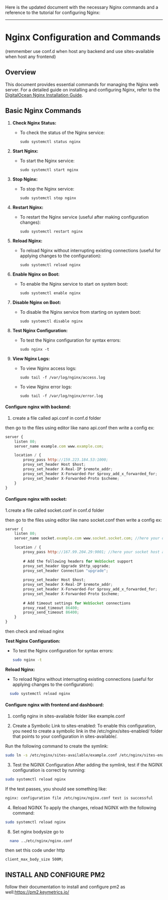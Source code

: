 Here is the updated document with the necessary Nginx commands and a reference to the tutorial for configuring Nginx:

---

# Nginx Configuration and Commands
(remmember use conf.d when host any backend and use sites-available when host any frontend)
## Overview
This document provides essential commands for managing the Nginx web server. For a detailed guide on installing and configuring Nginx, refer to the [DigitalOcean Nginx Installation Guide](https://www.digitalocean.com/community/tutorials/how-to-install-nginx-on-ubuntu-20-04).

## Basic Nginx Commands

1. **Check Nginx Status:**
   - To check the status of the Nginx service:
     ```
     sudo systemctl status nginx
     ```

2. **Start Nginx:**
   - To start the Nginx service:
     ```
     sudo systemctl start nginx
     ```

3. **Stop Nginx:**
   - To stop the Nginx service:
     ```
     sudo systemctl stop nginx
     ```

4. **Restart Nginx:**
   - To restart the Nginx service (useful after making configuration changes):
     ```
     sudo systemctl restart nginx
     ```

5. **Reload Nginx:**
   - To reload Nginx without interrupting existing connections (useful for applying changes to the configuration):
     ```
     sudo systemctl reload nginx
     ```

6. **Enable Nginx on Boot:**
   - To enable the Nginx service to start on system boot:
     ```
     sudo systemctl enable nginx
     ```

7. **Disable Nginx on Boot:**
   - To disable the Nginx service from starting on system boot:
     ```
     sudo systemctl disable nginx
     ```

8. **Test Nginx Configuration:**
   - To test the Nginx configuration for syntax errors:
     ```
     sudo nginx -t
     ```

9. **View Nginx Logs:**
   - To view Nginx access logs:
     ```
     sudo tail -f /var/log/nginx/access.log
     ```
   - To view Nginx error logs:
     ```
     sudo tail -f /var/log/nginx/error.log
     ```




#### Configure nginx with backend:
1. create a file called api.conf in conf.d folder

then go to the files using editor like nano api.conf 
then write a config ex:
```javascript
server {
    listen 80;
    server_name example.com www.example.com; 

    location / {
        proxy_pass http://159.223.184.53:1000;
        proxy_set_header Host $host;
        proxy_set_header X-Real-IP $remote_addr;
        proxy_set_header X-Forwarded-For $proxy_add_x_forwarded_for;
        proxy_set_header X-Forwarded-Proto $scheme;
    }
}
```

#### Configure nginx with socket:
1.create a file called socket.conf in conf.d folder

then go to the files using editor like nano socket.conf 
then write a config ex:

```javascript
server {
    listen 80;
    server_name socket.example.com www.socket.socket.com; //here your domain 

    location / {
        proxy_pass http://167.99.204.29:9001; //here your socket host and port
        
        # Add the following headers for WebSocket support
        proxy_set_header Upgrade $http_upgrade;
        proxy_set_header Connection "upgrade";
        
        proxy_set_header Host $host;
        proxy_set_header X-Real-IP $remote_addr;
        proxy_set_header X-Forwarded-For $proxy_add_x_forwarded_for;
        proxy_set_header X-Forwarded-Proto $scheme;
        
        # Add timeout settings for WebSocket connections
        proxy_read_timeout 86400;
        proxy_send_timeout 86400;
    }
}
```

then check and reload nginx 

**Test Nginx Configuration:**
   - To test the Nginx configuration for syntax errors:
     ```bash
     sudo nginx -t
     ```
 **Reload Nginx:**
   - To reload Nginx without interrupting existing connections (useful for applying changes to the configuration):

  ```bash
    sudo systemctl reload nginx
  ```


#### Configure nginx with frontend and dashboard:

1. config nginx in sites-available folder 
like example.conf

2. Create a Symbolic Link to sites-enabled:
To enable this configuration, you need to create a symbolic link in the /etc/nginx/sites-enabled/ folder that points to your configuration in sites-available/.

Run the following command to create the symlink:

```bash
sudo ln -s /etc/nginx/sites-available/example.conf /etc/nginx/sites-enabled/
```

3. Test the NGINX Configuration
After adding the symlink, test if the NGINX configuration is correct by running:

```bash
sudo systemctl reload nginx

```

If the test passes, you should see something like:
```bash
nginx: configuration file /etc/nginx/nginx.conf test is successful
```
4. Reload NGINX
To apply the changes, reload NGINX with the following command:

```bash
sudo systemctl reload nginx
```


8. Set nginx bodysize   go to
 ```bash
   nano ../etc/nginx/nginx.conf
```
then set this code under http
```
client_max_body_size 500M;
```
## INSTALL AND CONFIGURE PM2


follow their documentation to install and configure pm2 as well:https://pm2.keymetrics.io/
